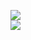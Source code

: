 [![](https://img.shields.io/badge/Made%20With-Github%20Spray-lightgrey.svg?style=for-the-badge&logo=github)](https://github.com/Annihil/github-spray#7830)  
[![](https://i.imgur.com/2DrTn0Z.gif)](https://github.com/Annihil/github-spray)